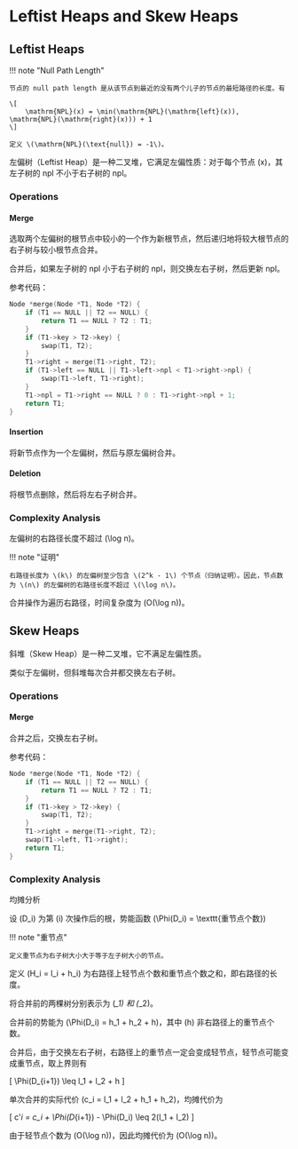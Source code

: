 # Leftist Heaps and Skew Heaps

## Leftist Heaps

!!! note "Null Path Length"
    
    节点的 null path length 是从该节点到最近的没有两个儿子的节点的最短路径的长度。有

    \[
        \mathrm{NPL}(x) = \min(\mathrm{NPL}(\mathrm{left}(x)), \mathrm{NPL}(\mathrm{right}(x))) + 1
    \]

    定义 \(\mathrm{NPL}(\text{null}) = -1\)。

左偏树（Leftist Heap）是一种二叉堆，它满足左偏性质：对于每个节点 \(x\)，其左子树的 npl 不小于右子树的 npl。

### Operations

#### Merge

选取两个左偏树的根节点中较小的一个作为新根节点，然后递归地将较大根节点的右子树与较小根节点合并。

合并后，如果左子树的 npl 小于右子树的 npl，则交换左右子树，然后更新 npl。

参考代码：

```c
Node *merge(Node *T1, Node *T2) {
    if (T1 == NULL || T2 == NULL) {
        return T1 == NULL ? T2 : T1;
    }
    if (T1->key > T2->key) {
        swap(T1, T2);
    }
    T1->right = merge(T1->right, T2);
    if (T1->left == NULL || T1->left->npl < T1->right->npl) {
        swap(T1->left, T1->right);
    }
    T1->npl = T1->right == NULL ? 0 : T1->right->npl + 1;
    return T1;
}
```

#### Insertion

将新节点作为一个左偏树，然后与原左偏树合并。

#### Deletion

将根节点删除，然后将左右子树合并。

### Complexity Analysis

左偏树的右路径长度不超过 \(\log n\)。

!!! note "证明"

    右路径长度为 \(k\) 的左偏树至少包含 \(2^k - 1\) 个节点（归纳证明）。因此，节点数为 \(n\) 的左偏树的右路径长度不超过 \(\log n\)。

合并操作为遍历右路径，时间复杂度为 \(O(\log n)\)。

## Skew Heaps

斜堆（Skew Heap）是一种二叉堆，它不满足左偏性质。

类似于左偏树，但斜堆每次合并都交换左右子树。

### Operations

#### Merge

合并之后，交换左右子树。

参考代码：

```c
Node *merge(Node *T1, Node *T2) {
    if (T1 == NULL || T2 == NULL) {
        return T1 == NULL ? T2 : T1;
    }
    if (T1->key > T2->key) {
        swap(T1, T2);
    }
    T1->right = merge(T1->right, T2);
    swap(T1->left, T1->right);
    return T1;
}
```

### Complexity Analysis

均摊分析

设 \(D_i\) 为第 \(i\) 次操作后的根，势能函数 \(\Phi(D_i) = \texttt{重节点个数}\)

!!! note "重节点"

    定义重节点为右子树大小大于等于左子树大小的节点。

定义 \(H_i = l_i + h_i\) 为右路径上轻节点个数和重节点个数之和，即右路径的长度。

将合并前的两棵树分别表示为 \(*_1\) 和 \(*_2\)。

合并前的势能为 \(\Phi(D_i) = h_1 + h_2 + h\)，其中 \(h\) 非右路径上的重节点个数。

合并后，由于交换左右子树，右路径上的重节点一定会变成轻节点，轻节点可能变成重节点，取上界则有

\[
    \Phi(D_{i+1}) \leq l_1 + l_2 + h
\]

单次合并的实际代价 \(c_i = l_1 + l_2 + h_1 + h_2\)，均摊代价为

\[
    c'_i = c_i + \Phi(D_{i+1}) - \Phi(D_i) \leq 2(l_1 + l_2)
\]

由于轻节点个数为 \(O(\log n)\)，因此均摊代价为 \(O(\log n)\)。
